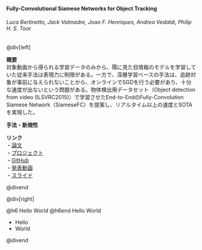 #### Fully-Convolutional Siamese Networks for Object Tracking
###### Luca Bertinetto, Jack Valmadre, Joao F. Henriques, Andrea Vedaldi, Philip H. S. Toor

@div[left]

__概要__  
対象動画から得られる学習データのみから、陽に見た目情報のモデルを学習していた従来手法は表現力に制限がある。一方で、深層学習ベースの手法は、追跡対象が事前に与えられないことから、オンラインでSGDを行う必要があり、十分な速度が出ないという問題がある。物体検出用データセット（Object detection from video (ILSVRC2015)）で学習させたEnd-to-EndのFully-Convolution Siamese Network（SiameseFC）を提案し、リアルタイム以上の速度とSOTAを実現した。  

__手法・新規性__  


__リンク__  
・[論文](https://arxiv.org/pdf/1606.09549.pdf)  
・[プロジェクト](https://www.robots.ox.ac.uk/~luca/siamese-fc.html)  
・[GitHub](https://github.com/bertinetto/cfnet)  
・[発表動画](https://youtu.be/jZoUalMMZ_0)  
・[スライド](https://pdfs.semanticscholar.org/presentation/4c91/827cceb97183c4d48ca09e1c7587577c8d54.pdf)  

@divend

@div[right]

@h6
Hello World
@h6end
Hello World
<br>
- Hello
- World
<!-- ![](path/to/img =full) -->

@divend